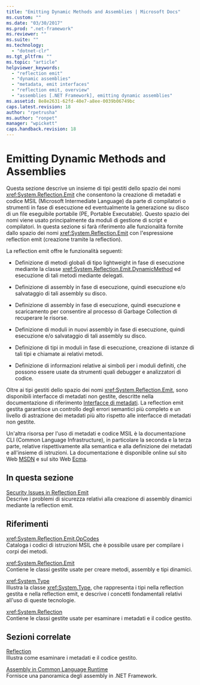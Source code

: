 ```yaml
---
title: "Emitting Dynamic Methods and Assemblies | Microsoft Docs"
ms.custom: ""
ms.date: "03/30/2017"
ms.prod: ".net-framework"
ms.reviewer: ""
ms.suite: ""
ms.technology: 
  - "dotnet-clr"
ms.tgt_pltfrm: ""
ms.topic: "article"
helpviewer_keywords: 
  - "reflection emit"
  - "dynamic assemblies"
  - "metadata, emit interfaces"
  - "reflection emit, overview"
  - "assemblies [.NET Framework], emitting dynamic assemblies"
ms.assetid: 8e8e2631-62fd-40e7-a8ee-0039b06749bc
caps.latest.revision: 18
author: "rpetrusha"
ms.author: "ronpet"
manager: "wpickett"
caps.handback.revision: 18
---
```

# Emitting Dynamic Methods and Assemblies
Questa sezione descrive un insieme di tipi gestiti dello spazio dei nomi <xref:System.Reflection.Emit> che consentono la creazione di metadati e codice MSIL \(Microsoft Intermediate Language\) da parte di compilatori o strumenti in fase di esecuzione ed eventualmente la generazione su disco di un file eseguibile portabile \(PE, Portable Executable\).  Questo spazio dei nomi viene usato principalmente da moduli di gestione di script e compilatori.  In questa sezione si farà riferimento alle funzionalità fornite dallo spazio dei nomi <xref:System.Reflection.Emit> con l'espressione reflection emit \(creazione tramite la reflection\).  
  
 La reflection emit offre le funzionalità seguenti:  
  
-   Definizione di metodi globali di tipo lightweight in fase di esecuzione mediante la classe <xref:System.Reflection.Emit.DynamicMethod> ed esecuzione di tali metodi mediante delegati.  
  
-   Definizione di assembly in fase di esecuzione, quindi esecuzione e\/o salvataggio di tali assembly su disco.  
  
-   Definizione di assembly in fase di esecuzione, quindi esecuzione e scaricamento per consentire al processo di Garbage Collection di recuperare le risorse.  
  
-   Definizione di moduli in nuovi assembly in fase di esecuzione, quindi esecuzione e\/o salvataggio di tali assembly su disco.  
  
-   Definizione di tipi in moduli in fase di esecuzione, creazione di istanze di tali tipi e chiamate ai relativi metodi.  
  
-   Definizione di informazioni relative ai simboli per i moduli definiti, che possono essere usate da strumenti quali debugger e analizzatori di codice.  
  
 Oltre ai tipi gestiti dello spazio dei nomi <xref:System.Reflection.Emit>, sono disponibili interfacce di metadati non gestite, descritte nella documentazione di riferimento [Interfacce di metadati](../../../ocs/framework/unmanaged-api/metadata/metadata-interfaces.md).  La reflection emit gestita garantisce un controllo degli errori semantici più completo e un livello di astrazione dei metadati più alto rispetto alle interfacce di metadati non gestite.  
  
 Un'altra risorsa per l'uso di metadati e codice MSIL è la documentazione CLI \(Common Language Infrastructure\), in particolare la seconda e la terza parte, relative rispettivamente alla semantica e alla definizione dei metadati e all'insieme di istruzioni.  La documentazione è disponibile online sul sito Web [MSDN](http://go.microsoft.com/fwlink/?LinkID=65555) e sul sito Web [Ecma](http://go.microsoft.com/fwlink/?LinkId=116487).  
  
## In questa sezione  
 [Security Issues in Reflection Emit](../../../docs/framework/reflection-and-codedom/security-issues-in-reflection-emit.md)  
 Descrive i problemi di sicurezza relativi alla creazione di assembly dinamici mediante la reflection emit.  
  
## Riferimenti  
 <xref:System.Reflection.Emit.OpCodes>  
 Cataloga i codici di istruzioni MSIL che è possibile usare per compilare i corpi dei metodi.  
  
 <xref:System.Reflection.Emit>  
 Contiene le classi gestite usate per creare metodi, assembly e tipi dinamici.  
  
 <xref:System.Type>  
 Illustra la classe <xref:System.Type>, che rappresenta i tipi nella reflection gestita e nella reflection emit, e descrive i concetti fondamentali relativi all'uso di queste tecnologie.  
  
 <xref:System.Reflection>  
 Contiene le classi gestite usate per esaminare i metadati e il codice gestito.  
  
## Sezioni correlate  
 [Reflection](../../../docs/framework/reflection-and-codedom/reflection.md)  
 Illustra come esaminare i metadati e il codice gestito.  
  
 [Assembly in Common Language Runtime](../../../docs/framework/app-domains/assemblies-in-the-common-language-runtime.md)  
 Fornisce una panoramica degli assembly in .NET Framework.